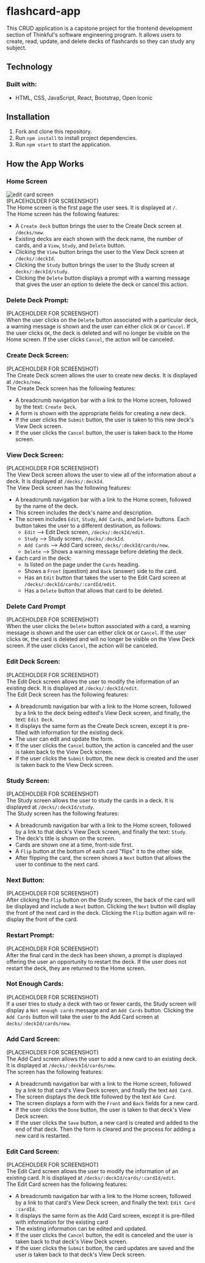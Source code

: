 # flashcard-app
This CRUD application is a capstone project for the frontend development section of Thinkful's software engineering program. It allows users to create, read, update, and delete decks of flashcards so they can study any subject.

## Technology
### Built with:
- HTML, CSS, JavaScript, React, Bootstrap, Open Iconic

## Installation
1. Fork and clone this repository.
2. Run `npm install` to install project dependencies.
3. Run `npm start` to start the application.

## How the App Works
### Home Screen
![edit card screen](/screenshots/new/edit-card-screen.jpg)  
(PLACEHOLDER FOR SCREENSHOT)  
The Home screen is the first page the user sees. It is displayed at `/`.  
The Home screen has the following features:
- A `Create Deck` button brings the user to the Create Deck screen at `/decks/new`.
- Existing decks are each shown with the deck name, the number of cards, and a `View`, `Study`, and `Delete` button.
- Clicking the `View` button brings the user to the View Deck screen at `/decks/:deckId`.
- Clicking the `Study` button brings the user to the Study screen at `decks/:deckId/study`.
- Clicking the `Delete` button displays a prompt with a warning message that gives the user an option to delete the deck or cancel this action.

### Delete Deck Prompt:
(PLACEHOLDER FOR SCREENSHOT)  
When the user clicks on the `Delete` button associated with a particular deck, a warning message is shown and the user can either click `OK` or `Cancel`. If the user clicks `OK`, the deck is deleted and will no longer be visible on the Home screen. If the user clicks `Cancel`, the action will be canceled.

### Create Deck Screen:
(PLACEHOLDER FOR SCREENSHOT)  
The Create Deck screen allows the user to create new decks. It is displayed at `/decks/new`.  
The Create Deck screen has the following features:
- A breadcrumb navigation bar with a link to the Home screen, followed by the text: `Create Deck`.
- A form is shown with the appropriate fields for creating a new deck.
- If the user clicks the `Submit` button, the user is taken to this new deck's View Deck screen.
- If the user clicks the `Cancel` button, the user is taken back to the Home screen.

### View Deck Screen:
(PLACEHOLDER FOR SCREENSHOT)  
The View Deck screen allows the user to view all of the information about a deck. It is displayed at `/decks/:deckId`.  
The View Deck screen has the following features:
- A breadcrumb navigation bar with a link to the Home screen, followed by the name of the deck.
- This screen includes the deck's name and description.
- The screen includes `Edit`, `Study`, `Add Cards`, and `Delete` buttons. Each button takes the user to a different destination, as follows:
  * `Edit` --> Edit Deck screen, `/decks/:deckId/edit`.
  * `Study` --> Study screen, `/decks/:deckId`.
  * `Add Cards` --> Add Card screen, `decks/:deckId/cards/new`.
  * `Delete` --> Shows a warning message before deleting the deck.
- Each card in the deck:
  * Is listed on the page under the `Cards` heading.
  * Shows a `Front` (question) and `Back` (answer) side to the card.
  * Has an `Edit` button that takes the user to the Edit Card screen at `/decks/:deckId/cards/:cardId/edit`.
  * Has a `Delete` button that allows that card to be deleted.

### Delete Card Prompt
(PLACEHOLDER FOR SCREENSHOT)  
When the user clicks the `Delete` button associated with a card, a warning message is shown and the user can either click `OK` or `Cancel`. If the user clicks `OK`, the card is deleted and will no longer be visible on the View Deck screen. If the user clicks `Cancel`, the action will be canceled.

### Edit Deck Screen:
(PLACEHOLDER FOR SCREENSHOT)  
The Edit Deck screen allows the user to modify the information of an existing deck. It is displayed at `/decks/:deckId/edit`.  
The Edit Deck screen has the following features:
- A breadcrumb navigation bar with a link to the Home screen, followed by a link to the deck being edited's View Deck screen, and finally, the text: `Edit Deck`.
- It displays the same form as the Create Deck screen, except it is pre-filled with information for the existing deck.
- The user can edit and update the form.
- If the user clicks the `Cancel` button, the action is canceled and the user is taken back to the View Deck screen.
- If the user clicks the `Submit` button, the new deck is created and the user is taken back to the View Deck screen.

### Study Screen:
(PLACEHOLDER FOR SCREENSHOT)  
The Study screen allows the user to study the cards in a deck. It is displayed at `/decks/:deckId/study`.  
The Study screen has the following features:
- A breadcrumb navigation bar with a link to the Home screen, followed by a link to that deck's View Deck screen, and finally the text: `Study`. 
- The deck's title is shown on the screen.
- Cards are shown one at a time, front-side first.
- A `Flip` button at the bottom of each card "flips" it to the other side.
- After flipping the card, the screen shows a `Next` button that allows the user to continue to the next card.

### Next Button:
(PLACEHOLDER FOR SCREENSHOT)  
After clicking the `Flip` button on the Study screen, the back of the card will be displayed and include a `Next` button. Clicking the `Next` button will display the front of the next card in the deck. Clicking the `Flip` button again will re-display the front of the card.

### Restart Prompt:
(PLACEHOLDER FOR SCREENSHOT)  
After the final card in the deck has been shown, a prompt is displayed offering the user an opportunity to restart the deck. If the user does not restart the deck, they are returned to the Home screen.

### Not Enough Cards:
(PLACEHOLDER FOR SCREENSHOT)  
If a user tries to study a deck with two or fewer cards, the Study screen will display a `Not enough cards` message and an `Add Cards` button. Clicking the `Add Cards` button will take the user to the Add Card screen at `decks/:deckId/cards/new`.  

### Add Card Screen:
(PLACEHOLDER FOR SCREENSHOT)  
The Add Card screen allows the user to add a new card to an existing deck. It is displayed at `/decks/:deckId/cards/new`.  
The  screen has the following features:
- A breadcrumb navigation bar with a link to the Home screen, followed by a link to that card's View Deck screen, and finally the text `Add Card`.
- The screen displays the deck title followed by the text `Add Card`.
- The screen displays a form with the `Front` and `Back` fields for a new card.
- If the user clicks the `Done` button, the user is taken to that deck's View Deck screen.
- If the user clicks the `Save` button, a new card is created and added to the end of that deck. Then the form is cleared and the process for adding a new card is restarted.

### Edit Card Screen:
(PLACEHOLDER FOR SCREENSHOT)  
The Edit Card screen allows the user to modify the information of an existing card. It is displayed at `/decks/:deckId/cards/:cardId/edit`.  
The Edit Card screen has the following features:
- A breadcrumb navigation bar with a link to the Home screen, followed by a link to that card's View Deck screen, and finally the text: `Edit Card :cardId`. 
- It displays the same form as the Add Card screen, except it is pre-filled with information for the existing card
- The existing information can be edited and updated.
- If the user clicks the `Cancel` button, the edit is canceled and the user is taken back to that deck's View Deck screen.
- If the user clicks the `Submit` button, the card updates are saved and the user is taken back to that deck's View Deck screen.
